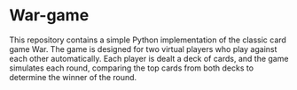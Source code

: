 # War-game
This repository contains a simple Python implementation of the classic card game War. The game is designed for two virtual players who play against each other automatically. Each player is dealt a deck of cards, and the game simulates each round, comparing the top cards from both decks to determine the winner of the round.
